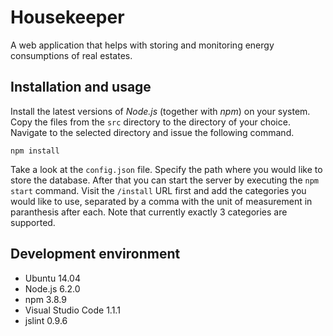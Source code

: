 # Housekeeper

A web application that helps with storing and monitoring energy consumptions of real estates.

## Installation and usage

Install the latest versions of _Node.js_ (together with _npm_) on your system. Copy the files from the `src` directory to the directory of your choice. Navigate to the selected directory and issue the following command.

    npm install

Take a look at the `config.json` file. Specify the path where you would like to store the database. After that you can start the server by executing the `npm start` command. Visit the `/install` URL first and add the categories you would like to use, separated by a comma with the unit of measurement in paranthesis after each. Note that currently exactly 3 categories are supported.

## Development environment

  * Ubuntu 14.04
  * Node.js 6.2.0
  * npm 3.8.9
  * Visual Studio Code 1.1.1
  * jslint 0.9.6
